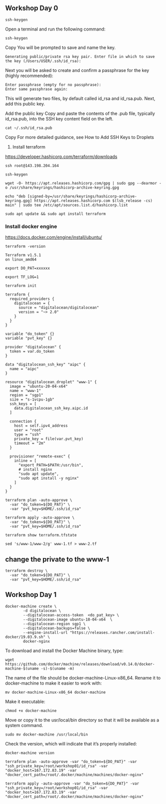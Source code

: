 ## Workshop Day 0

```
ssh-keygen
```

Open a terminal and run the following command:

```
ssh-keygen
```

Copy
You will be prompted to save and name the key.

```
Generating public/private rsa key pair. Enter file in which to save the key (/Users/USER/.ssh/id_rsa): 
```

Next you will be asked to create and confirm a passphrase for the key (highly recommended):

```
Enter passphrase (empty for no passphrase):
Enter same passphrase again: 
```

This will generate two files, by default called id_rsa and id_rsa.pub. Next, add this public key.

Add the public key
Copy and paste the contents of the .pub file, typically id_rsa.pub, into the SSH key content field on the left.

```
cat ~/.ssh/id_rsa.pub
```
Copy
For more detailed guidance, see How to Add SSH Keys to Droplets


1. Install terraform

https://developer.hashicorp.com/terraform/downloads

```
ssh root@143.198.204.164
```

```
ssh-keygen
```

```
wget -O- https://apt.releases.hashicorp.com/gpg | sudo gpg --dearmor -o /usr/share/keyrings/hashicorp-archive-keyring.gpg
```

```
echo "deb [signed-by=/usr/share/keyrings/hashicorp-archive-keyring.gpg] https://apt.releases.hashicorp.com $(lsb_release -cs) main" | sudo tee /etc/apt/sources.list.d/hashicorp.list
```

```
sudo apt update && sudo apt install terraform
```

### Install docker engine 

https://docs.docker.com/engine/install/ubuntu/


```
terraform -version
```

```
Terraform v1.5.1
on linux_amd64
```

```
export DO_PAT=xxxxxx
```

```
export TF_LOG=1
```

```
terraform init
```

```
terraform {
  required_providers {
    digitalocean = {
      source = "digitalocean/digitalocean"
      version = "~> 2.0"
    }
  }
}

variable "do_token" {}
variable "pvt_key" {}

provider "digitalocean" {
  token = var.do_token
}

data "digitalocean_ssh_key" "aipc" {
  name = "aipc"
}
```

```
resource "digitalocean_droplet" "www-1" {
  image = "ubuntu-20-04-x64"
  name = "www-1"
  region = "sgp1"
  size = "s-1vcpu-1gb"
  ssh_keys = [
    data.digitalocean_ssh_key.aipc.id
  ]

  connection {
    host = self.ipv4_address
    user = "root"
    type = "ssh"
    private_key = file(var.pvt_key)
    timeout = "2m"
  }

  provisioner "remote-exec" {
    inline = [
      "export PATH=$PATH:/usr/bin",
      # install nginx
      "sudo apt update",
      "sudo apt install -y nginx"
    ]
  }
}
```

```
terraform plan -auto-approve \
  -var "do_token=${DO_PAT}" \
  -var "pvt_key=$HOME/.ssh/id_rsa"
```


```
terraform apply -auto-approve \
  -var "do_token=${DO_PAT}" \
  -var "pvt_key=$HOME/.ssh/id_rsa"
```

```
terraform show terraform.tfstate
```


```
sed 's/www-1/www-2/g' www-1.tf > www-2.tf
```

## change the private to the www-1


```
terraform destroy \
  -var "do_token=${DO_PAT}" \
  -var "pvt_key=$HOME/.ssh/id_rsa"
```


## Workshop Day 1


```
docker-machine create \
        -d digitalocean \
        --digitalocean-access-token  <do_pat_key> \
        --digitalocean-image ubuntu-18-04-x64  \
        --digitalocean-region sgp1 \
        --digitalocean-backups=false \
        --engine-install-url "https://releases.rancher.com/install-docker/19.03.9.sh" \
        docker-nginx
```

To download and install the Docker Machine binary, type:

```
wget https://github.com/docker/machine/releases/download/v0.14.0/docker-machine-$(uname -s)-$(uname -m)
```
The name of the file should be docker-machine-Linux-x86_64. Rename it to docker-machine to make it easier to work with:
```
mv docker-machine-Linux-x86_64 docker-machine
```
Make it executable:
```
chmod +x docker-machine
```
Move or copy it to the usr/local/bin directory so that it will be available as a system command.
```
sudo mv docker-machine /usr/local/bin
```
Check the version, which will indicate that it’s properly installed:
```
docker-machine version
```


```
terraform plan -auto-approve -var "do_token=${DO_PAT}" -var "ssh_private_key=/root/workshop01/id_rsa" -var "docker_host=167.172.83.19" -var "docker_cert_path=/root/.docker/machine/machines/docker-nginx"
```

```
terraform apply -auto-approve -var "do_token=${DO_PAT}" -var "ssh_private_key=/root/workshop01/id_rsa" -var "docker_host=167.172.83.19" -var "docker_cert_path=/root/.docker/machine/machines/docker-nginx"
```
